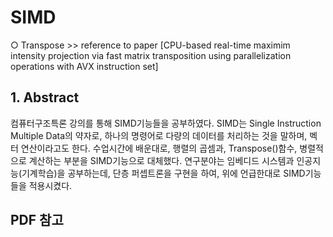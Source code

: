 # SIMD
○ Transpose
	>> reference to paper [CPU-based real-time maximim intensity projection via fast matrix transposition using parallelization operations with AVX instruction set]


## 1. Abstract
  컴퓨터구조특론 강의를 통해 SIMD기능들을 공부하였다. SIMD는 Single Instruction Multiple Data의 약자로, 하나의 명령어로 다량의 데이터를 처리하는 것을 말하며, 벡터 연산이라고도 한다. 수업시간에 배운대로, 행렬의 곱셈과, Transpose()함수, 병렬적으로 계산하는 부분을 SIMD기능으로 대체했다. 연구분야는 임베디드 시스템과 인공지능(기계학습)을 공부하는데, 단층 퍼셉트론을 구현을 하여, 위에 언급한대로 SIMD기능들을 적용시켰다.
  
 ## PDF 참고
